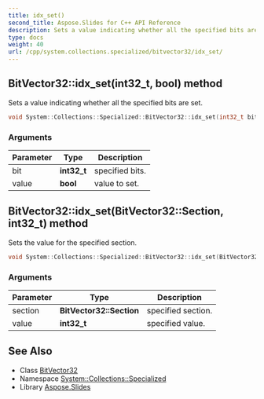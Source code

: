 ```yaml
---
title: idx_set()
second_title: Aspose.Slides for C++ API Reference
description: Sets a value indicating whether all the specified bits are set.
type: docs
weight: 40
url: /cpp/system.collections.specialized/bitvector32/idx_set/
---
```

## BitVector32::idx_set(int32_t, bool) method


Sets a value indicating whether all the specified bits are set.

```cpp
void System::Collections::Specialized::BitVector32::idx_set(int32_t bit, bool value)
```


### Arguments

| Parameter | Type | Description |
| --- | --- | --- |
| bit | **int32_t** | specified bits. |
| value | **bool** | value to set. |

## BitVector32::idx_set(BitVector32::Section, int32_t) method


Sets the value for the specified section.

```cpp
void System::Collections::Specialized::BitVector32::idx_set(BitVector32::Section section, int32_t value)
```


### Arguments

| Parameter | Type | Description |
| --- | --- | --- |
| section | **BitVector32::Section** | specified section. |
| value | **int32_t** | specified value. |

## See Also

* Class [BitVector32](./)
* Namespace [System::Collections::Specialized](../)
* Library [Aspose.Slides](../../)